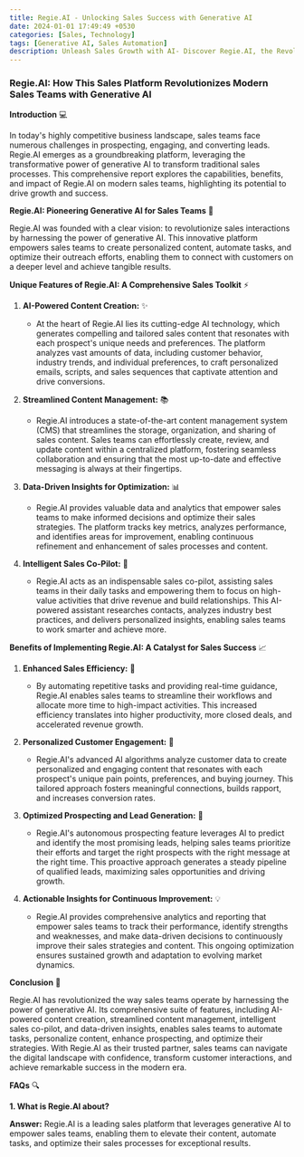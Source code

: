 ```yaml
---
title: Regie.AI - Unlocking Sales Success with Generative AI
date: 2024-01-01 17:49:49 +0530
categories: [Sales, Technology]
tags: [Generative AI, Sales Automation]
description: Unleash Sales Growth with AI- Discover Regie.AI, the Revolutionary Sales Platform Powered by Generative AI, Transforming Modern Sales Teams
---
```


### Regie.AI: How This Sales Platform Revolutionizes Modern Sales Teams with Generative AI

**Introduction** 💻

In today's highly competitive business landscape, sales teams face numerous challenges in prospecting, engaging, and converting leads. Regie.AI emerges as a groundbreaking platform, leveraging the transformative power of generative AI to transform traditional sales processes. This comprehensive report explores the capabilities, benefits, and impact of Regie.AI on modern sales teams, highlighting its potential to drive growth and success.

**Regie.AI: Pioneering Generative AI for Sales Teams** 🚀

Regie.AI was founded with a clear vision: to revolutionize sales interactions by harnessing the power of generative AI. This innovative platform empowers sales teams to create personalized content, automate tasks, and optimize their outreach efforts, enabling them to connect with customers on a deeper level and achieve tangible results.

**Unique Features of Regie.AI: A Comprehensive Sales Toolkit** ⚡️

1.  **AI-Powered Content Creation:** ✨
    - At the heart of Regie.AI lies its cutting-edge AI technology, which generates compelling and tailored sales content that resonates with each prospect's unique needs and preferences. The platform analyzes vast amounts of data, including customer behavior, industry trends, and individual preferences, to craft personalized emails, scripts, and sales sequences that captivate attention and drive conversions.

2.  **Streamlined Content Management:** 📚
    - Regie.AI introduces a state-of-the-art content management system (CMS) that streamlines the storage, organization, and sharing of sales content. Sales teams can effortlessly create, review, and update content within a centralized platform, fostering seamless collaboration and ensuring that the most up-to-date and effective messaging is always at their fingertips.

3.  **Data-Driven Insights for Optimization:** 📊
    - Regie.AI provides valuable data and analytics that empower sales teams to make informed decisions and optimize their sales strategies. The platform tracks key metrics, analyzes performance, and identifies areas for improvement, enabling continuous refinement and enhancement of sales processes and content.

4.  **Intelligent Sales Co-Pilot:** 🤝
    - Regie.AI acts as an indispensable sales co-pilot, assisting sales teams in their daily tasks and empowering them to focus on high-value activities that drive revenue and build relationships. This AI-powered assistant researches contacts, analyzes industry best practices, and delivers personalized insights, enabling sales teams to work smarter and achieve more.

**Benefits of Implementing Regie.AI: A Catalyst for Sales Success** 📈

1.  **Enhanced Sales Efficiency:** 🚀
    - By automating repetitive tasks and providing real-time guidance, Regie.AI enables sales teams to streamline their workflows and allocate more time to high-impact activities. This increased efficiency translates into higher productivity, more closed deals, and accelerated revenue growth.

2.  **Personalized Customer Engagement:** 🎯
    - Regie.AI's advanced AI algorithms analyze customer data to create personalized and engaging content that resonates with each prospect's unique pain points, preferences, and buying journey. This tailored approach fosters meaningful connections, builds rapport, and increases conversion rates.

3.  **Optimized Prospecting and Lead Generation:** 🧲
    - Regie.AI's autonomous prospecting feature leverages AI to predict and identify the most promising leads, helping sales teams prioritize their efforts and target the right prospects with the right message at the right time. This proactive approach generates a steady pipeline of qualified leads, maximizing sales opportunities and driving growth.

4.  **Actionable Insights for Continuous Improvement:** 💡
    - Regie.AI provides comprehensive analytics and reporting that empower sales teams to track their performance, identify strengths and weaknesses, and make data-driven decisions to continuously improve their sales strategies and content. This ongoing optimization ensures sustained growth and adaptation to evolving market dynamics.

**Conclusion** 🏁

Regie.AI has revolutionized the way sales teams operate by harnessing the power of generative AI. Its comprehensive suite of features, including AI-powered content creation, streamlined content management, intelligent sales co-pilot, and data-driven insights, enables sales teams to automate tasks, personalize content, enhance prospecting, and optimize their strategies. With Regie.AI as their trusted partner, sales teams can navigate the digital landscape with confidence, transform customer interactions, and achieve remarkable success in the modern era.

**FAQs** 🔍

**1. What is Regie.AI about?**

**Answer:** Regie.AI is a leading sales platform that leverages generative AI to empower sales teams, enabling them to elevate their content, automate tasks, and optimize their sales processes for exceptional results.

